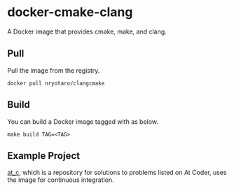 # docker-cmake-clang

A Docker image that provides cmake, make, and clang.

## Pull
Pull the image from the registry.

    docker pull nryotaro/clangcmake

## Build
You can build a Docker image tagged with <TAG> as below.

    make build TAG=<TAG>

## Example Project

[at_c](https://github.com/nryotaro/at_c), which is a repository for solutions to problems listed on At Coder, uses the image for continuous integration.
